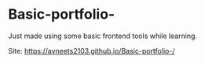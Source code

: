 # Basic-portfolio-
Just made using some basic frontend tools while learning.

Site: https://avneets2103.github.io/Basic-portfolio-/

